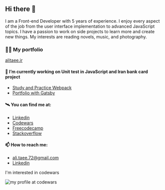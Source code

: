 ## Hi there 👋

I am a Front-end Developer with 5 years of experience. I enjoy every aspect of the job from the user interface implementation to advanced JavaScript topics. I have a passion to work on side projects to learn more and create new things. My interests are reading novels, music, and photography. 

### 👨‍💻 My portfolio 

[alitaee.ir](https://alitaee.ir/)

#### 🔭 I’m currently working on Unit test in JavaScript and Iran bank card project

- [Study and Practice Webpack](https://github.com/AliTaee/webpack-practice)
- [Portfolio with Gatsby](https://github.com/AliTaee/Portfolio)

#### 🛰️ You can find me at:

- [Linkedin](https://www.linkedin.com/in/alitaee/)
- [Codewars](https://www.codewars.com/users/AliTaee/)
- [Freecodecamp](https://www.freecodecamp.org/alitaee)
- [Stackoverflow](https://stackoverflow.com/users/9218227/ali-taee) 

#### 📫 How to reach me:
- ali.taee.72@gmail.com
- [Linkedin](https://www.linkedin.com/in/alitaee/)

I'm interested in codewars

![my profile at codewars](https://www.codewars.com/users/AliTaee/badges/large)
